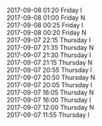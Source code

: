 2017-09-08 01:20 Friday  I  
2017-09-08 01:00 Friday  N  
2017-09-08 00:25 Friday  I  
2017-09-08 00:20 Friday  N  
2017-09-07 22:15 Thursday  I  
2017-09-07 21:35 Thursday  N  
2017-09-07 21:30 Thursday  I  
2017-09-07 21:15 Thursday  N  
2017-09-07 20:55 Thursday  I  
2017-09-07 20:50 Thursday  N  
2017-09-07 20:05 Thursday  I  
2017-09-07 16:05 Thursday  N  
2017-09-07 16:00 Thursday  I  
2017-09-07 12:00 Thursday  N  
2017-09-07 11:55 Thursday  I  
